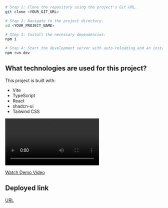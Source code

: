
```sh
# Step 1: Clone the repository using the project's Git URL.
git clone <YOUR_GIT_URL>

# Step 2: Navigate to the project directory.
cd <YOUR_PROJECT_NAME>

# Step 3: Install the necessary dependencies.
npm i

# Step 4: Start the development server with auto-reloading and an instant preview.
npm run dev
```


## What technologies are used for this project?

This project is built with:

- Vite
- TypeScript
- React
- shadcn-ui
- Tailwind CSS

<video controls src="Screen Recording 2025-04-25 162905.mp4" title="Title"></video>


[Watch Demo Video](https://drive.google.com/file/d/1dt0z_FEiZZ8lz-oLZWUISKhCaaMUzogS/view?usp=drive_link)

## Deployed link

[URL](https://voltcrypto.netlify.app/)